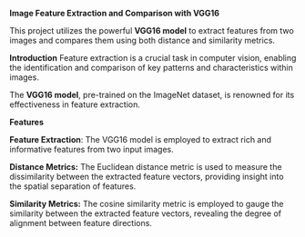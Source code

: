 **Image Feature Extraction and Comparison with VGG16**

This project utilizes the powerful **VGG16 model** to extract features from two images and compares them using both distance and similarity metrics.

**Introduction**
Feature extraction is a crucial task in computer vision, enabling the identification and comparison of key patterns and characteristics within images. 

The **VGG16 model**, pre-trained on the ImageNet dataset, is renowned for its effectiveness in feature extraction.

**Features**

**Feature Extraction**: The VGG16 model is employed to extract rich and informative features from two input images.

**Distance Metrics:** The Euclidean distance metric is used to measure the dissimilarity between the extracted feature vectors, providing insight into the spatial separation of features.



**Similarity Metrics:** The cosine similarity metric is employed to gauge the similarity between the extracted feature vectors, revealing the degree of alignment between feature directions.
